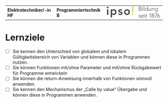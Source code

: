 |                             |                          |                                        |
| --------------------------- | ------------------------ | -------------------------------------- |
| **Elektrotechniker/-in HF** | **Programmiertechnik B** | ![IPSO Logo](./x_gitres/ipso_logo.png) |

# Lernziele

- [ ] Sie kennen den Unterschied von globalem und lokalem Gültigkeitsbereich von Variablen und können diese in Programmen nutzen.
- [ ] Sie können Funktionen mit/ohne Parameter und mit/ohne Rückgabewert für Programme entwickeln
- [ ] Sie können die return-Anweisung innerhalb von Funktionen sinnvoll anwenden.
- [ ] Sie kennen den Mechanismus der „Calle by value“ Übergabe und können diese in Programmen anwenden.
